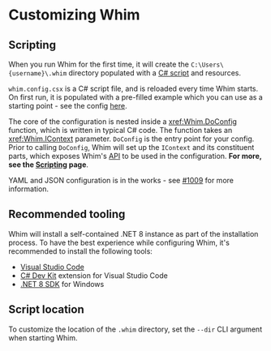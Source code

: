 # Customizing Whim

## Scripting

When you run Whim for the first time, it will create the `C:\Users\{username}\.whim` directory populated with a [C# script](https://github.com/dalyIsaac/Whim/blob/main/src/Whim/Template/whim.config.csx) and resources.

`whim.config.csx` is a C# script file, and is reloaded every time Whim starts. On first run, it is populated with a pre-filled example which you can use as a starting point - see the config [here](https://github.com/dalyIsaac/Whim/blob/main/src/Whim/Template/whim.config.csx).

The core of the configuration is nested inside a <xref:Whim.DoConfig> function, which is written in typical C# code. The function takes an <xref:Whim.IContext> parameter. `DoConfig` is the entry point for your config. Prior to calling `DoConfig`, Whim will set up the `IContext` and its constituent parts, which exposes Whim's [API](/api) to be used in the configuration.
**For more, see the [Scripting](../customize/scripting.md) page**.

YAML and JSON configuration is in the works - see [#1009](https://github.com/dalyIsaac/Whim/issues/1009) for more information.

## Recommended tooling

Whim will install a self-contained .NET 8 instance as part of the installation process. To have the best experience while configuring Whim, it's recommended to install the following tools:

- [Visual Studio Code](https://code.visualstudio.com/download)
- [C# Dev Kit](https://marketplace.visualstudio.com/items?itemName=ms-dotnettools.csdevkit) extension for Visual Studio Code
- [.NET 8 SDK](https://dotnet.microsoft.com/download/dotnet/8.0) for Windows

## Script location

To customize the location of the `.whim` directory, set the `--dir` CLI argument when starting Whim.
